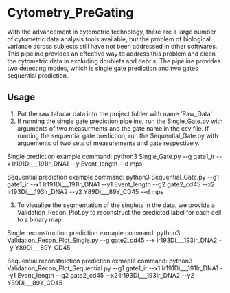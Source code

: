 # Cytometry_PreGating
With the advancement in cytometric technology, there are a large number of cytometric data analysis tools available, but the problem of biological variance across subjects still have not been addressed in other softwares. This pipeline provides an effective way to address this problem and clean the cytometric data in excluding doublets and debris. The pipeline provides two detecting modes, which is single gate prediction and two gates sequential prediction.

## Usage
1. Put the raw tabular data into the project folder with name 'Raw_Data'
2. If running the single gate prediction pipeline, run the Single_Gate.py with arguments of two measurments and the gate name in the csv file. If running the sequential gate prediction, run the Sequential_Gate.py with arguements of two sets of measurements and gate respectively. 

Single prediction example command:
python3 Single_Gate.py --g gate1_ir --x Ir191Di___191Ir_DNA1 --y Event_length --d mps

Sequential prediction example command:
python3 Sequential_Gate.py --g1 gate1_ir --x1 Ir191Di___191Ir_DNA1 --y1 Event_length --g2 gate2_cd45 --x2 Ir193Di___193Ir_DNA2 --y2 Y89Di___89Y_CD45 --d mps

3. To visualize the segmentation of the singlets in the data, we provide a Validation_Recon_Plot.py to reconstruct the predicted label for each cell to a binary map.

Single reconstruction prediction exmaple command:
python3 Validation_Recon_Plot_Single.py --g gate2_cd45 --x Ir193Di___193Ir_DNA2 --y Y89Di___89Y_CD45

Sequential reconstruction prediction exmaple command:
python3 Validation_Recon_Plot_Sequential.py --g1 gate1_ir --x1 Ir191Di___191Ir_DNA1 --y1 Event_length --g2 gate2_cd45 --x2 Ir193Di___193Ir_DNA2 --y2 Y89Di___89Y_CD45